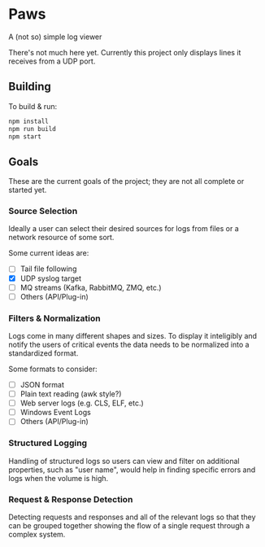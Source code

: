 # Paws
A (not so) simple log viewer

There's not much here yet.   Currently this project only displays lines it receives from a UDP port.

## Building
To build & run:

```bash
npm install
npm run build
npm start
```

## Goals
These are the current goals of the project; they are not all complete or started yet.

### Source Selection
Ideally a user can select their desired sources for logs from files or a network resource of some sort.

Some current ideas are:
- [ ] Tail file following
- [X] UDP syslog target
- [ ] MQ streams (Kafka, RabbitMQ, ZMQ, etc.)
- [ ] Others (API/Plug-in)

### Filters & Normalization
Logs come in many different shapes and sizes.  To display it inteligibly and notify the users of critical events the
data needs to be normalized into a standardized format.

Some formats to consider:
- [ ] JSON format
- [ ] Plain text reading (awk style?)
- [ ] Web server logs (e.g. CLS, ELF, etc.)
- [ ] Windows Event Logs
- [ ] Others (API/Plug-in)

### Structured Logging
Handling of structured logs so users can view and filter on additional properties, such as "user name", would help in
finding specific errors and logs when the volume is high.

### Request & Response Detection
Detecting requests and responses and all of the relevant logs so that they can be grouped together showing the flow of
a single request through a complex system.
